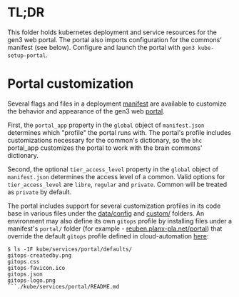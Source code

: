 # TL;DR

This folder holds kubernetes deployment and service resources for the gen3 web portal.
The portal also imports configuration for the commons' manifest (see below).
Configure and launch the portal with `gen3 kube-setup-portal`.

# Portal customization

Several flags and files in a deployment [manifest](https://github.com/uc-cdis/cdis-manifest) are available to customize the behavior and appearance of the gen3 web [portal](https://github.com/uc-cdis/data-portal).

First, the `portal_app` property in the `global` object of `manifest.json`
determines which "profile" the portal runs with.  The portal's profile
includes customizations necessary for the common's dictionary, so the `bhc` portal_app
customizes the portal to work with the brain commons' dictionary.

Second, the optional `tier_access_level` property in the `global` object of `manifest.json` determines the access level of a common. Valid options for `tier_access_level` are `libre`, `regular` and `private`. Common will be treated as `private` by default.

The portal includes support for several customization profiles in its code base in various files under the [data/config](https://github.com/uc-cdis/data-portal/tree/master/data/config)
and [custom/](https://github.com/uc-cdis/data-portal/tree/master/custom) folders.
An environment may also define its own `gitops` profile by installing files
under a manifest's `portal/` folder (for example - [reuben.planx-pla.net/portal](https://github.com/uc-cdis/gitops-dev/tree/master/reuben.planx-pla.net))
that override the default `gitops` profile defined in cloud-automation
[here](https://github.com/uc-cdis/cloud-automation/tree/master/kube/services/portal/defaults):
```
$ ls -1F kube/services/portal/defaults/
gitops-createdby.png
gitops.css
gitops-favicon.ico
gitops.json
gitops-logo.png
```./kube/services/portal/README.md

